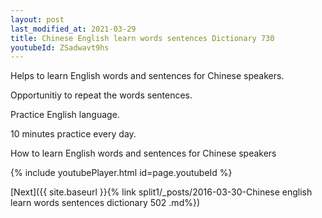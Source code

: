 ```yaml
---
layout: post
last_modified_at: 2021-03-29
title: Chinese English learn words sentences Dictionary 730 
youtubeId: ZSadwavt9hs
---
```

 
 
Helps to learn English words and sentences for Chinese speakers.

Opportunitiy to repeat the words sentences. 

Practice English language. 
 
10 minutes practice every day. 
 
How to learn English words and sentences for Chinese speakers 
 
{% include youtubePlayer.html id=page.youtubeId %}
 
 
[Next]({{ site.baseurl }}{% link  split1/_posts/2016-03-30-Chinese english learn words sentences dictionary 502 .md%})
 
